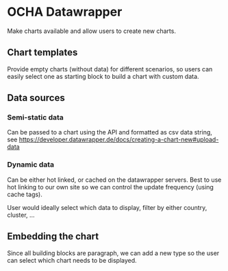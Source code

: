 # OCHA Datawrapper

Make charts available and allow users to create new charts.

## Chart templates

Provide empty charts (without data) for different scenarios,
so users can easily select one as starting block to build a chart
with custom data.

## Data sources

### Semi-static data

Can be passed to a chart using the API and formatted as csv data string,
see https://developer.datawrapper.de/docs/creating-a-chart-new#upload-data

### Dynamic data

Can be either hot linked, or cached on the datawrapper servers. Best to use hot linking
to our own site so we can control the update frequency (using cache tags).

User would ideally select which data to display, filter by either country, cluster, ...

## Embedding the chart

Since all building blocks are paragraph, we can add a new type so the user
can select which chart needs to be displayed.
